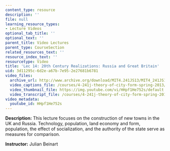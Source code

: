 ```yaml
---
content_type: resource
description: ''
file: null
learning_resource_types:
- Lecture Videos
optional_tab_title: ''
optional_text: ''
parent_title: Video Lectures
parent_type: CourseSection
related_resources_text: ''
resource_index_text: ''
resourcetype: Video
title: 'Lec 14: 20th Century Realizations: Russia and Great Britain'
uid: 3d11295c-6d2e-a67b-7e95-2e27681b6781
video_files:
  archive_url: http://www.archive.org/download/MIT4.241JS13/MIT4_241JS13_lec14_300k.mp4
  video_captions_file: /courses/4-241j-theory-of-city-form-spring-2013/7a597479849d5d67861e809991858715_HHpf1He752s.vtt
  video_thumbnail_file: https://img.youtube.com/vi/HHpf1He752s/default.jpg
  video_transcript_file: /courses/4-241j-theory-of-city-form-spring-2013/10158ba36483fc31fa9ddf4dd20a3ad0_HHpf1He752s.pdf
video_metadata:
  youtube_id: HHpf1He752s
---
```


**Description:** This lecture focuses on the construction of new towns in the UK and Russia. Technology, population, land economy and form, population, the effect of socialization, and the authority of the state serve as measures for comparison.

**Instructor:** Julian Beinart